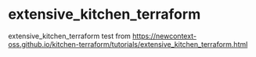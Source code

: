 # extensive_kitchen_terraform
extensive_kitchen_terraform test from  https://newcontext-oss.github.io/kitchen-terraform/tutorials/extensive_kitchen_terraform.html
